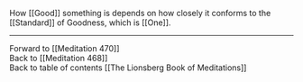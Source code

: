 How [[Good]] something is depends on how closely it conforms to the [[Standard]] of Goodness, which is [[One]].

___

Forward to [[Meditation 470]]  
Back to [[Meditation 468]]  
Back to table of contents [[The Lionsberg Book of Meditations]]  